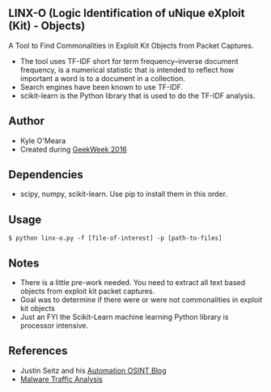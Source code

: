 ## LINX-O (Logic Identification of uNique eXploit (Kit) - Objects) 

A Tool to Find Commonalities in Exploit Kit Objects from Packet Captures. <br />

* The tool uses TF-IDF short for term frequency–inverse document frequency, is a numerical statistic that is intended to reflect how important a word is to a document in a collection. 
* Search engines have been known to use TF-IDF.
* scikit-learn is the Python library that is used to do the TF-IDF analysis.

## Author
* Kyle O'Meara
* Created during [GeekWeek 2016](https://g33kw33k.ca/en/index.html)

## Dependencies
* scipy, numpy, scikit-learn. Use pip to install them in this order.

## Usage
```
$ python linx-o.py -f [file-of-interest] -p [path-to-files]
```

## Notes
* There is a little pre-work needed. You need to extract all text based objects from exploit kit packet captures. 
* Goal was to determine if there were or were not commonalities in exploit kit objects
* Just an FYI the Scikit-Learn machine learning Python library is processor intensive.

## References
* Justin Seitz and his [Automation OSINT Blog](http://www.automatingosint.com/blog/2016/09/dark-web-osint-part-four-using-scikit-learn-to-find-hidden-service-clones/)
* [Malware Traffic Analysis](http://www.malware-traffic-analysis.net/)